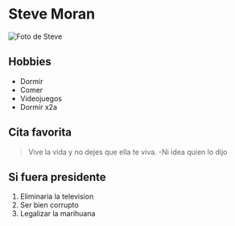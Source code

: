 # Steve Moran

![Foto de Steve](https://www.minecraftskins.com/uploads/preview-skins/2012/08/25/skin_2012082517594312120both.png?v100   "Foto de Steve")

## Hobbies

* Dormir
* Comer
* Videojuegos
* Dormir x2a

## Cita favorita

> Vive la vida y no dejes que ella te viva. -Ni idea quien lo dijo

## Si fuera presidente

1. Eliminaria la television
2. Ser bien corrupto
3. Legalizar la marihuana
